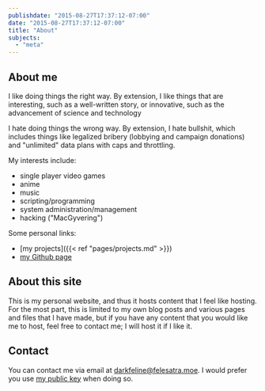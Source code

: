 ```yaml
---
publishdate: "2015-08-27T17:37:12-07:00"
date: "2015-08-27T17:37:12-07:00"
title: "About"
subjects:
  - "meta"
---
```


## About me

I like doing things the right way.  By extension, I like things that are
interesting, such as a well-written story, or innovative, such as the
advancement of science and technology

I hate doing things the wrong way.  By extension, I hate bullshit, which
includes things like legalized bribery (lobbying and campaign donations) and
"unlimited" data plans with caps and throttling.

My interests include:

- single player video games
- anime
- music
- scripting/programming
- system administration/management
- hacking ("MacGyvering")

Some personal links:

- [my projects]({{< ref "pages/projects.md" >}})
- [my Github page][Github]

[Github]: https://github.com/darkfeline

## About this site

This is my personal website, and thus it hosts content that I feel like hosting.
For the most part, this is limited to my own blog posts and various pages and
files that I have made, but if you have any content that you would like me to
host, feel free to contact me; I will host it if I like it.

## Contact

You can contact me via email at [darkfeline@felesatra.moe][email].  I would
prefer you use [my public key][key] when doing so.

[email]: mailto:darkfeline@felesatra.moe
[key]: https://sks-keyservers.net/pks/lookup?op=get&search=0x871AC6C82D45F74D
